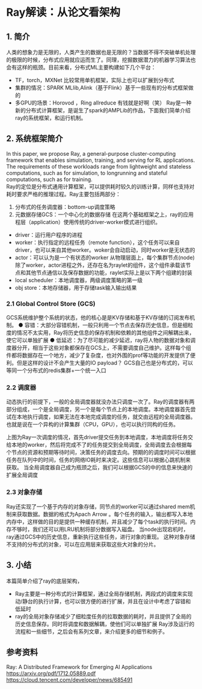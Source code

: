 # Ray解读：从论文看架构
## 1. 简介
人类的想象力是无限的，人类产生的数据也是无限的？当数据不得不突破单机处理的极限的时候，分布式应用就应运而生了。同理，挖掘数据潜力的机器学习算法也会有这样的瓶颈。目前来看，分布式ML主要构建如下几个平台：
- TF，torch，MXNet 比较常用单机框架，实际上也可以扩展到分布式
- 集群的情况：SPARK MLlib,Alink（基于Flink）基于一些现有的分布式框架做的
- 多GPU的场景：Horovod ，Ring allreduce 有钱就是好啊（笑）
Ray是一种新的分布式计算框架，是诞生了spark的AMPLib的作品，下面我们简单介绍ray的系统框架，和运行机制。
## 2. 系统框架简介
 In this paper, we propose Ray, a general-purpose cluster-computing framework that enables simulation, training, and serving for RL applications. The requirements of these workloads range from lightweight and stateless computations, such as for simulation, to longrunning and stateful computations, such as for training.  
Ray的定位是分布式通用计算框架，可以提供耗时较久的训练计算，同样也支持对耗时要求严格的推理过程。Ray主要包括两部分：
1. 分布式的任务调度器：bottom-up调度策略
2. 元数据存储GCS：一个中心化的数据存储
在这两个基础框架之上，ray的应用程层（application）使用传统的driver-worker模式进行组织。
- driver：运行用户程序的进程
- worker：执行指定的远程任务（remote function），这个任务可以来自driver，也可以来自其他worker。woker会自动启动，同时worker是无状态的
- actor：可以认为是一个有状态的worker
从物理层面上，每个集群节点(node)除了worker，actor进程之外，还存在名为raylet的组件，这个组件承载该节点和其他节点通信以及保存数据的功能，raylet实际上是以下两个组建的封装
- local scheduler：本地调度器，两级调度策略的第一级
- obj store：本地存储器，用于存储task输入输出结果
### 2.1 Global Control Store (GCS)  
GCS系统维护整个系统的状态，他的核心是是KV存储和基于KV存储的订阅发布机制。
● 容错：大部分容错机制，一般只利用一个节点去保存历史信息，但是细粒度的情况不太实用，Ray将历史信息的保存机制和依赖的其他组件之间解耦出来，使它可以单独扩展
● 低延迟：为了尽可能的减少延迟，ray将人物的数据对象和调度器分开，相当于这些对象都保存在GCS上，不需要调度自己维护。这样每个组件都将数据存在一个地方，减少了复杂度，也对外围的prof等功能的开发提供了便利。但是这样的设计不会产生大量的IO payload？
GCS自己也是分布式的，可以等同一个分布式的redis集群+一个统一入口
### 2.2 调度器
动态执行的前提下，一般的全局调度器就没办法只调度一次了。Ray的调度器有两部分组成，一个是全局调度，另一个是每个节点上的本地调度。本地调度器首先尝试在本地执行调度，如果无法在本地完成调度的任务，就交由远程的全局调度器。也就是说在一个异构的计算集群（CPU，GPU），也可以执行同构的任务。

上图为Ray一次调度的情况，首先driver提交任务到本地调度，本地调度将任务交给本地的worker，然后将完成不了的任务提交到全局调度，全局调度去会根据每个节点的资源和预期等待时间，决策任务的调度去向。预期的的调度时间可以根据任务在队列中的时间，任务的网络IO耗时来决定。这些信息可以根据心跳机制来获取。
当全局调度器自己成为瓶颈之后，我们可以根据GCS的中的信息来快速的扩展全局调度
### 2.3 对象存储
Ray还实现了一个基于内存的对象存储，同节点的worker可以通过shared mem机制来获取数据。数据的格式为Apach Arrow 。每个任务的输入，输出都写入本地内存中，这样做的目的是提供一种缓存机制，并且减少了每个task的执行时间。内存不够时，我们还可以用LRU机制将部分数据写入磁盘。
当node出现宕机时，ray通过GCS中的历史信息，重新执行这些任务，进行对象的重现。
这种对象存储不支持的分布式的对象，可以在应用层来获取这些大对象的分片。
## 3. 小结
本篇简单介绍了ray的底层架构，
- Ray主要是一种分布式的计算框架，通过全局存储机制，两段式的调度来实现动/静台的执行计算，也可以很方便的进行扩展，并且在设计中考虑了容错和低延时
- ray的全局对象存储减少了细粒度任务的拉取数据的耗时，并且提供了全局的历史信息保存。同时将调度和数据解耦，使他们可以单独扩展
Ray涉及运行的流程和一些细节，之后会有系列文章，来介绍更多的细节和例子。
## 参考资料
 Ray: A Distributed Framework for Emerging AI Applications   https://arxiv.org/pdf/1712.05889.pdf
https://cloud.tencent.com/developer/news/685491